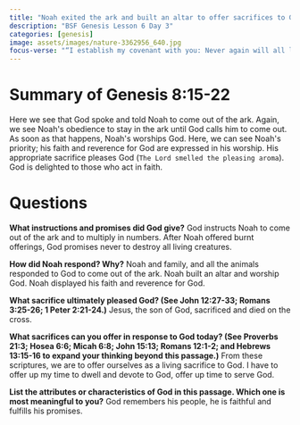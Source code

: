```yaml
---
title: "Noah exited the ark and built an altar to offer sacrifices to God"
description: "BSF Genesis Lesson 6 Day 3"
categories: [genesis]
image: assets/images/nature-3362956_640.jpg
focus-verse: "“I establish my covenant with you: Never again will all life be destroyed by the waters of a flood; never again will there be a flood to destroy the earth.” – Genesis 9:11"
---
```


# Summary of Genesis 8:15-22

Here we see that God spoke and told Noah to come out of the ark. Again, we see Noah's obedience to stay in the ark until God calls him to come out. As soon as that happens, Noah's worships God. Here, we can see Noah's priority; his faith and reverence for God are expressed in his worship. His appropriate sacrifice pleases God (`The Lord smelled the pleasing aroma`). God is delighted to those who act in faith.

# Questions

**What instructions and promises did God give?** God instructs Noah to come out of the ark and to multiply in numbers. After Noah offered burnt offerings, God promises never to destroy all living creatures. 

**How did Noah respond? Why?** Noah and family, and all the animals responded to God to come out of the ark. Noah built an altar and worship God. Noah displayed his faith and reverence for God.

**What sacrifice ultimately pleased God? (See John 12:27-33; Romans 3:25-26; 1 Peter 2:21-24.)** Jesus, the son of God, sacrificed and died on the cross.

**What sacrifices can you offer in response to God today? (See Proverbs 21:3; Hosea 6:6; Micah 6:8; John 15:13; Romans 12:1-2; and Hebrews 13:15-16 to expand your thinking beyond this passage.)** From these scriptures, we are to offer ourselves as a living sacrifice to God. I have to offer up my time to dwell and devote to God, offer up time to serve God.

**List the attributes or characteristics of God in this passage. Which one is most meaningful to you?** God remembers his people, he is faithful and fulfills his promises. 
